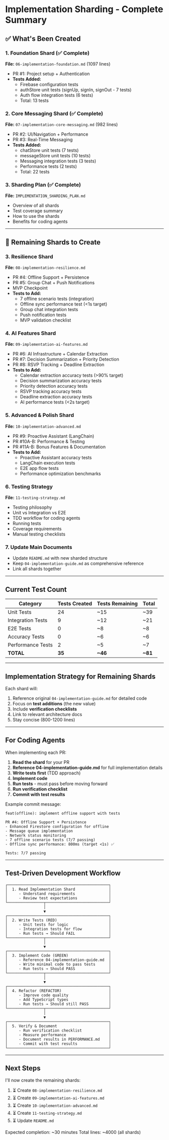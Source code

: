 # Implementation Sharding - Complete Summary

## ✅ What's Been Created

### 1. Foundation Shard (✅ Complete)
**File:** `06-implementation-foundation.md` (1097 lines)
- PR #1: Project setup + Authentication
- **Tests Added:**
  - Firebase configuration tests
  - authStore unit tests (signUp, signIn, signOut - 7 tests)
  - Auth flow integration tests (6 tests)
  - Total: 13 tests

### 2. Core Messaging Shard (✅ Complete)
**File:** `07-implementation-core-messaging.md` (982 lines)
- PR #2: UI/Navigation + Performance
- PR #3: Real-Time Messaging
- **Tests Added:**
  - chatStore unit tests (7 tests)
  - messageStore unit tests (10 tests)
  - Messaging integration tests (3 tests)
  - Performance tests (2 tests)
  - Total: 22 tests

### 3. Sharding Plan (✅ Complete)
**File:** `IMPLEMENTATION_SHARDING_PLAN.md`
- Overview of all shards
- Test coverage summary
- How to use the shards
- Benefits for coding agents

---

## 📝 Remaining Shards to Create

### 3. Resilience Shard
**File:** `08-implementation-resilience.md`
- PR #4: Offline Support + Persistence
- PR #5: Group Chat + Push Notifications
- MVP Checkpoint
- **Tests to Add:**
  - 7 offline scenario tests (integration)
  - Offline sync performance test (<1s target)
  - Group chat integration tests
  - Push notification tests
  - MVP validation checklist

### 4. AI Features Shard
**File:** `09-implementation-ai-features.md`
- PR #6: AI Infrastructure + Calendar Extraction
- PR #7: Decision Summarization + Priority Detection
- PR #8: RSVP Tracking + Deadline Extraction
- **Tests to Add:**
  - Calendar extraction accuracy tests (>90% target)
  - Decision summarization accuracy tests
  - Priority detection accuracy tests
  - RSVP tracking accuracy tests
  - Deadline extraction accuracy tests
  - AI performance tests (<2s target)

### 5. Advanced & Polish Shard
**File:** `10-implementation-advanced.md`
- PR #9: Proactive Assistant (LangChain)
- PR #10A-B: Performance & Testing
- PR #11A-B: Bonus Features & Documentation
- **Tests to Add:**
  - Proactive Assistant accuracy tests
  - LangChain execution tests
  - E2E app flow tests
  - Performance optimization benchmarks

### 6. Testing Strategy
**File:** `11-testing-strategy.md`
- Testing philosophy
- Unit vs Integration vs E2E
- TDD workflow for coding agents
- Running tests
- Coverage requirements
- Manual testing checklists

### 7. Update Main Documents
- Update `README.md` with new sharded structure
- Keep `04-implementation-guide.md` as comprehensive reference
- Link all shards together

---

## Current Test Count

| Category | Tests Created | Tests Remaining | Total |
|----------|--------------|----------------|-------|
| Unit Tests | 24 | ~15 | ~39 |
| Integration Tests | 9 | ~12 | ~21 |
| E2E Tests | 0 | ~8 | ~8 |
| Accuracy Tests | 0 | ~6 | ~6 |
| Performance Tests | 2 | ~5 | ~7 |
| **TOTAL** | **35** | **~46** | **~81** |

---

## Implementation Strategy for Remaining Shards

Each shard will:
1. Reference original `04-implementation-guide.md` for detailed code
2. Focus on **test additions** (the new value)
3. Include **verification checklists**
4. Link to relevant architecture docs
5. Stay concise (800-1200 lines)

---

## For Coding Agents

When implementing each PR:

1. **Read the shard** for your PR
2. **Reference 04-implementation-guide.md** for full implementation details
3. **Write tests first** (TDD approach)
4. **Implement code**
5. **Run tests** - must pass before moving forward
6. **Run verification checklist**
7. **Commit with test results**

Example commit message:
```
feat(offline): implement offline support with tests

PR #4: Offline Support + Persistence
- Enhanced Firestore configuration for offline
- Message queue implementation
- Network status monitoring
- 7 offline scenario tests (7/7 passing)
- Offline sync performance: 800ms (target <1s) ✅

Tests: 7/7 passing
```

---

## Test-Driven Development Workflow

```
┌─────────────────────────────────────────────┐
│  1. Read Implementation Shard               │
│     - Understand requirements               │
│     - Review test expectations              │
└────────────────┬────────────────────────────┘
                 │
                 ▼
┌─────────────────────────────────────────────┐
│  2. Write Tests (RED)                       │
│     - Unit tests for logic                  │
│     - Integration tests for flow            │
│     - Run tests → Should FAIL               │
└────────────────┬────────────────────────────┘
                 │
                 ▼
┌─────────────────────────────────────────────┐
│  3. Implement Code (GREEN)                  │
│     - Reference 04-implementation-guide.md  │
│     - Write minimal code to pass tests      │
│     - Run tests → Should PASS               │
└────────────────┬────────────────────────────┘
                 │
                 ▼
┌─────────────────────────────────────────────┐
│  4. Refactor (REFACTOR)                     │
│     - Improve code quality                  │
│     - Add TypeScript types                  │
│     - Run tests → Should still PASS         │
└────────────────┬────────────────────────────┘
                 │
                 ▼
┌─────────────────────────────────────────────┐
│  5. Verify & Document                       │
│     - Run verification checklist            │
│     - Measure performance                   │
│     - Document results in PERFORMANCE.md    │
│     - Commit with test results              │
└─────────────────────────────────────────────┘
```

---

## Next Steps

I'll now create the remaining shards:

1. ⏳ Create `08-implementation-resilience.md`
2. ⏳ Create `09-implementation-ai-features.md`
3. ⏳ Create `10-implementation-advanced.md`
4. ⏳ Create `11-testing-strategy.md`
5. ⏳ Update `README.md`

Expected completion: ~30 minutes
Total lines: ~4000 (all shards)
